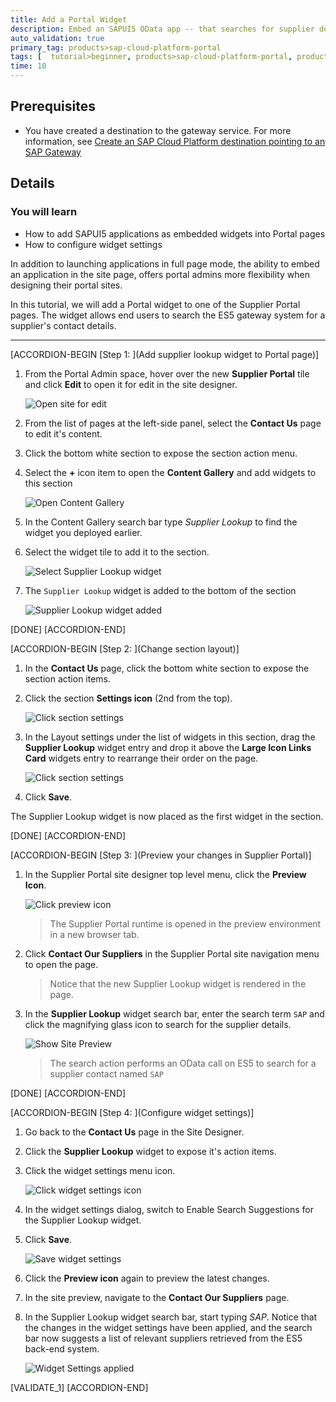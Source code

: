 ```yaml
---
title: Add a Portal Widget
description: Embed an SAPUI5 OData app -- that searches for supplier details using the ES5 Gateway OData endpoints -- into a site page as a portal widget.
auto_validation: true
primary_tag: products>sap-cloud-platform-portal
tags: [  tutorial>beginner, products>sap-cloud-platform-portal, products>sap-cloud-platform, products>sap-web-ide, topic>sapui5]
time: 10
---
```


## Prerequisites  
  - You have created a destination to the gateway service. For more information, see [Create an SAP Cloud Platform destination pointing to an SAP Gateway](https://www.sap.com/developer/tutorials/teched-2016-3.html#_blank)

## Details
### You will learn  
  - How to add SAPUI5 applications as embedded widgets into Portal pages
  - How to configure widget settings

In addition to launching applications in full page mode, the ability to embed an application in the site page, offers portal admins more flexibility when designing their portal sites.

In this tutorial, we will add a Portal widget to one of the Supplier Portal pages. The widget allows end users to search the ES5 gateway system for a supplier's contact details.

---

[ACCORDION-BEGIN [Step 1: ](Add supplier lookup widget to Portal page)]

1. From the Portal Admin space, hover over the new **Supplier Portal** tile and click **Edit** to open it for edit in the site designer.

    ![Open site for edit](1-open-site-for-edit.png)

2. From the list of pages at the left-side panel, select the **Contact Us** page to edit it's content.

3. Click the bottom white section to expose the section action menu.

4. Select the **+** icon item to open the **Content Gallery** and add widgets to this section

    ![Open Content Gallery](10-section-action-menu.png)

5. In the Content Gallery search bar type *Supplier Lookup* to find the widget you deployed earlier.

6. Select the widget tile to add it to the section.

    ![Select Supplier Lookup widget](10-add-supplierlookup-widget.png)

7. The `Supplier Lookup` widget is added to the bottom of the section

    ![Supplier Lookup widget added](11-widget-added-to-page.png)

[DONE]
[ACCORDION-END]

[ACCORDION-BEGIN [Step 2: ](Change section layout)]

1. In the **Contact Us** page, click the bottom white section to expose the section action items.

2. Click the section **Settings icon** (2nd from the top).

    ![Click section settings](12-click-section-settings.png)

3. In the Layout settings under the list of widgets in this section, drag the **Supplier Lookup** widget entry and drop it above the **Large Icon Links Card** widgets entry to rearrange their order on the page.

    ![Click section settings](13-reorder-widgets.png)

4. Click **Save**.

The Supplier Lookup widget is now placed as the first widget in the section.

[DONE]
[ACCORDION-END]

[ACCORDION-BEGIN [Step 3: ](Preview your changes in Supplier Portal)]
1. In the Supplier Portal site designer top level menu, click the **Preview Icon**.

    ![Click preview icon](14-preview-icon.png)

    > The Supplier Portal runtime is opened in the preview environment in a new browser tab.

2. Click **Contact Our Suppliers** in the Supplier Portal site navigation menu to open the page.

    > Notice that the new Supplier Lookup widget is rendered in the page.

3. In the **Supplier Lookup** widget search bar, enter the search term `SAP` and click the magnifying glass icon to search for the supplier details.

    ![Show Site Preview](15-preview-site.png)

    > The search action performs an OData call on ES5 to search for a supplier contact named `SAP`

[DONE]
[ACCORDION-END]

[ACCORDION-BEGIN [Step 4: ](Configure widget settings)]

1. Go back to the **Contact Us** page in the Site Designer.

2. Click the **Supplier Lookup** widget to expose it's action items.

3. Click the widget settings menu icon.

    ![Click widget settings icon](16-widget-settings-icon.png)

4. In the widget settings dialog, switch to Enable Search Suggestions for the Supplier Lookup widget.

5. Click **Save**.

    ![Save widget settings](16-widget-settings-save.png)

6. Click the **Preview icon** again to preview the latest changes.

7. In the site preview, navigate to the **Contact Our Suppliers** page.

8. In the Supplier Lookup widget search bar, start typing *SAP*. Notice that the changes in the widget settings have been applied, and the search bar now suggests a list of relevant suppliers retrieved from the ES5 back-end system.

    ![Widget Settings applied](17-widget-settings-applied.png)


[VALIDATE_1]
[ACCORDION-END]
